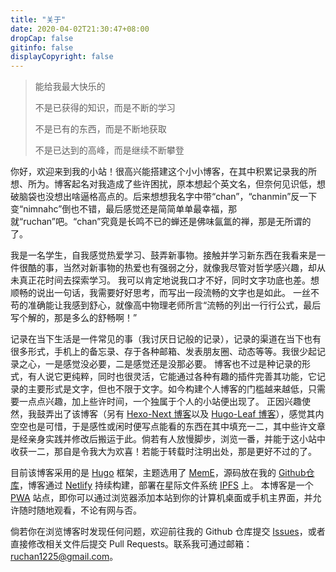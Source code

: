```yaml
---
title: "关于"
date: 2020-04-02T21:30:47+08:00
dropCap: false
gitinfo: false
displayCopyright: false
---
```

<blockquote class="quote-center">
<p>
能给我最大快乐的

不是已获得的知识，而是不断的学习

不是已有的东西，而是不断地获取

不是已达到的高峰，而是继续不断攀登
</p>
</blockquote>
你好，欢迎来到我的小站！很高兴能搭建这个小小博客，在其中积累记录我的所想、所为。博客起名对我造成了些许困扰，原本想起个英文名，但奈何见识低，想破脑袋也没想出啥逼格高点的。后来想想我名字中带“chan”，“chanmin”反一下变“nimnahc”倒也不错，最后感觉还是简简单单最幸福，那就“ruchan”吧。“chan”究竟是长鸣不已的蝉还是佛味氤氲的禅，那是无所谓的了。

我是一名学生，自我感觉热爱学习、鼓弄新事物。接触并学习新东西在我看来是一件很酷的事，当然对新事物的热爱也有强弱之分，就像我尽管对哲学感兴趣，却从未真正花时间去探索学习。
我可以肯定地说我口才不好，同时文字功底也差。想顺畅的说出一句话，我需要好好思考，而写出一段流畅的文字也是如此。
一丝不苟的准确能让我感到舒心，就像高中物理老师所言“流畅的列出一行行公式，最后写个解的，那是多么的舒畅啊！”

记录在当下生活是一件常见的事（我讨厌日记般的记录），记录的渠道在当下也有很多形式，手机上的备忘录、存于各种邮箱、发表朋友圈、动态等等。我很少起记录之心，一是感觉没必要，二是感觉还是没那必要。
博客也不过是种记录的形式，有人说它更纯粹，同时也很灵活，它能通过各种有趣的插件完善其功能，它记录的主要形式是文字，但也不限于文字。如今构建个人博客的门槛越来越低，只需要一点点兴趣，加上些许时间，一个独属于个人的小站便出现了。
正因兴趣使然，我鼓弄出了该博客（另有 [Hexo-Next 博客](https://willcai2020.github.io/)以及 [Hugo-Leaf 博客](https://crcrc.netlify.app/)），感觉其内空空也是可惜，于是感性或闲时便写点能看的东西在其中填充一二，其中些许文章是经亲身实践并修改后搬运于此。倘若有人放慢脚步，浏览一番，并能于这小站中收获一二，那自是令我大为欢喜！若能于转载时注明出处，那是更好不过的了。

目前该博客采用的是 [Hugo](https://gohugo.io/) 框架，主题选用了 [MemE](https://github.com/reuixiy/hugo-theme-meme)，源码放在我的 [Github仓库](https://github.com/Nimnahc2020/myblog)，博客通过 [Netlify](https://www.netlify.com/) 持续构建，部署在星际文件系统 [IPFS](https://ipfs.io/) 上。
本博客是一个 [PWA](https://developers.google.com/web/progressive-web-apps/) 站点，即你可以通过浏览器添加本站到你的计算机桌面或手机主界面，并允许随时随地观看，不论有网与否。

倘若你在浏览博客时发现任何问题，欢迎前往我的 Github 仓库提交 [Issues](https://github.com/Nimnahc2020/myblog/issues)，或者直接修改相关文件后提交 Pull Requests。联系我可通过邮箱：<a href="mailto:ruchan1225@gmail.com" title="E-Mail → mailto:ruchan1225@gmail.com" rel="noopener" target="_blank">ruchan1225@gmail.com</a>。